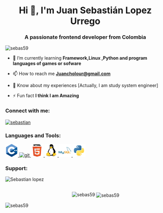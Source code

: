 <h1 align="center">Hi 👋, I'm Juan Sebastián Lopez Urrego</h1>
<h3 align="center">A passionate frontend developer from Colombia</h3>

<p align="left"> <img src="https://komarev.com/ghpvc/?username=sebas59&label=Profile%20views&color=0e75b6&style=flat" alt="sebas59" /> </p>

- 🌱 I’m currently learning **Framework,Linux ,Python and program languages of games or sofware**

- 📫 How to reach me **Juancholour@gmail.com**

- 📄 Know about my experiences [Actually, I am study system engineer]

- ⚡ Fun fact **I think I am Amazing**

<h3 align="left">Connect with me:</h3>
<p align="left">
<a href="https://codepen.io/sebastian" target="blank"><img align="center" src="https://raw.githubusercontent.com/rahuldkjain/github-profile-readme-generator/master/src/images/icons/Social/codepen.svg" alt="sebastian" height="30" width="40" /></a>
</p>

<h3 align="left">Languages and Tools:</h3>
<p align="left"> <a href="https://www.w3schools.com/cpp/" target="_blank" rel="noreferrer"> <img src="https://raw.githubusercontent.com/devicons/devicon/master/icons/cplusplus/cplusplus-original.svg" alt="cplusplus" width="40" height="40"/> </a> <a href="https://git-scm.com/" target="_blank" rel="noreferrer"> <img src="https://www.vectorlogo.zone/logos/git-scm/git-scm-icon.svg" alt="git" width="40" height="40"/> </a> <a href="https://www.w3.org/html/" target="_blank" rel="noreferrer"> <img src="https://raw.githubusercontent.com/devicons/devicon/master/icons/html5/html5-original-wordmark.svg" alt="html5" width="40" height="40"/> </a> <a href="https://www.linux.org/" target="_blank" rel="noreferrer"> <img src="https://raw.githubusercontent.com/devicons/devicon/master/icons/linux/linux-original.svg" alt="linux" width="40" height="40"/> </a> <a href="https://www.mysql.com/" target="_blank" rel="noreferrer"> <img src="https://raw.githubusercontent.com/devicons/devicon/master/icons/mysql/mysql-original-wordmark.svg" alt="mysql" width="40" height="40"/> </a> <a href="https://www.python.org" target="_blank" rel="noreferrer"> <img src="https://raw.githubusercontent.com/devicons/devicon/master/icons/python/python-original.svg" alt="python" width="40" height="40"/> </a> </p>

<h3 align="left">Support:</h3>
<p><a href="https://www.buymeacoffee.com/ Sebastian lopez"> <img align="left" src="https://cdn.buymeacoffee.com/buttons/v2/default-yellow.png" height="50" width="210" alt=" Sebastian lopez" /></a></p><br><br>

<p><img align="left" src="https://github-readme-stats.vercel.app/api/top-langs?username=sebas59&show_icons=true&locale=en&layout=compact" alt="sebas59" /></p>

<p>&nbsp;<img align="center" src="https://github-readme-stats.vercel.app/api?username=sebas59&show_icons=true&locale=en" alt="sebas59" /></p>

<p><img align="center" src="https://github-readme-streak-stats.herokuapp.com/?user=sebas59&" alt="sebas59" /></p>
